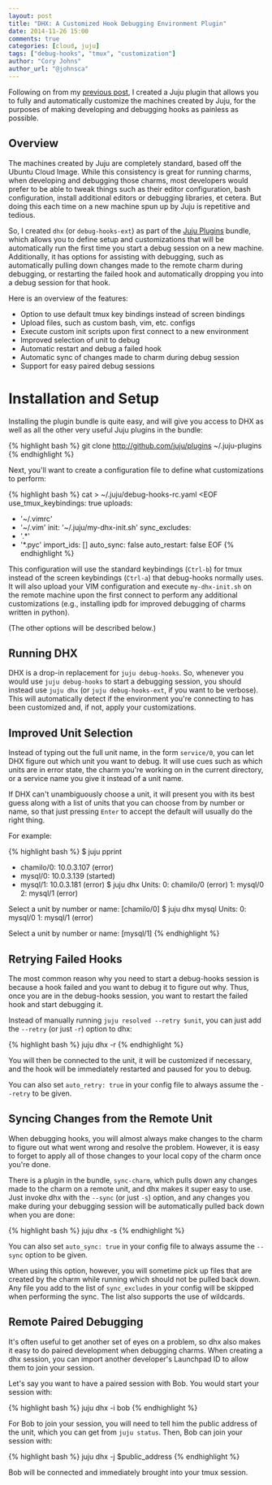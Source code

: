 ```yaml
---
layout: post
title: "DHX: A Customized Hook Debugging Environment Plugin"
date: 2014-11-26 15:00
comments: true
categories: [cloud, juju]
tags: ["debug-hooks", "tmux", "customization"]
author: "Cory Johns"
author_url: "@johnsca"
---
```


Following on from my [previous post](/cloud/juju/2014/10/24/2014-10-24-debug-hooks-tmux-bindings.md),
I created a Juju plugin that allows you to fully and automatically customize
the machines created by Juju, for the purposes of making developing and
debugging hooks as painless as possible.

<!-- more -->

## Overview

The machines created by Juju are completely standard, based off the Ubuntu
Cloud Image.  While this consistency is great for running charms, when
developing and debugging those charms, most developers would prefer to be able
to tweak things such as their editor configuration, bash configuration, install
additional editors or debugging libraries, et cetera.  But doing this each time
on a new machine spun up by Juju is repetitive and tedious.

So, I created `dhx` (or `debug-hooks-ext`) as part of the [Juju Plugins](https://github.com/juju/plugins)
bundle, which allows you to define setup and customizations that will be
automatically run the first time you start a debug session on a new machine.
Additionally, it has options for assisting with debugging, such as automatically
pulling down changes made to the remote charm during debugging, or restarting
the failed hook and automatically dropping you into a debug session for that hook.

Here is an overview of the features:

  * Option to use default tmux key bindings instead of screen bindings
  * Upload files, such as custom bash, vim, etc. configs
  * Execute custom init scripts upon first connect to a new environment
  * Improved selection of unit to debug
  * Automatic restart and debug a failed hook
  * Automatic sync of changes made to charm during debug session
  * Support for easy paired debug sessions


# Installation and Setup

Installing the plugin bundle is quite easy, and will give you access to DHX as
well as all the other very useful Juju plugins in the bundle:

{% highlight bash %}
git clone http://github.com/juju/plugins ~/.juju-plugins
{% endhighlight %}

Next, you&apos;ll want to create a configuration file to define what customizations
to perform:

{% highlight bash %}
cat > ~/.juju/debug-hooks-rc.yaml <EOF
use_tmux_keybindings: true
uploads:
  - '~/.vimrc'
  - '~/.vim'
init: '~/.juju/my-dhx-init.sh'
sync_excludes:
  - '.*'
  - '*.pyc'
import_ids: []
auto_sync: false
auto_restart: false
EOF
{% endhighlight %}

This configuration will use the standard keybindings (`Ctrl-b`) for tmux instead
of the screen keybindings (`Ctrl-a`) that debug-hooks normally uses.  It will
also upload your VIM configuration and execute `my-dhx-init.sh` on the remote
machine upon the first connect to perform any additional customizations (e.g.,
installing ipdb for improved debugging of charms written in python).

(The other options will be described below.)


## Running DHX

DHX is a drop-in replacement for `juju debug-hooks`.  So, whenever you would
use `juju debug-hooks` to start a debugging session, you should instead use
`juju dhx` (or `juju debug-hooks-ext`, if you want to be verbose).  This will
automatically detect if the environment you&apos;re connecting to has been
customized and, if not, apply your customizations.


## Improved Unit Selection

Instead of typing out the full unit name, in the form `service/0`, you can
let DHX figure out which unit you want to debug.  It will use cues such as
which units are in error state, the charm you&apos;re working on in the
current directory, or a service name you give it instead of a unit name.

If DHX can&apos;t unambiguously choose a unit, it will present you with its
best guess along with a list of units that you can choose from by number or
name, so that just pressing `Enter` to accept the default will usually do
the right thing.

For example:

{% highlight bash %}
$ juju pprint
- chamilo/0: 10.0.3.107 (error)
- mysql/0: 10.0.3.139 (started)
- mysql/1: 10.0.3.181 (error)
$ juju dhx
Units:
  0: chamilo/0 (error)
  1: mysql/0
  2: mysql/1 (error)

Select a unit by number or name: [chamilo/0]
$ juju dhx mysql
Units:
  0: mysql/0
  1: mysql/1 (error)

Select a unit by number or name: [mysql/1]
{% endhighlight %}


## Retrying Failed Hooks

The most common reason why you need to start a debug-hooks session is because
a hook failed and you want to debug it to figure out why.  Thus, once you
are in the debug-hooks session, you want to restart the failed hook and start
debugging it.

Instead of manually running `juju resolved --retry $unit`, you can just add
the `--retry` (or just `-r`) option to dhx:

{% highlight bash %}
juju dhx -r
{% endhighlight %}

You will then be connected to the unit, it will be customized if necessary,
and the hook will be immediately restarted and paused for you to debug.

You can also set `auto_retry: true` in your config file to always assume
the `--retry` to be given.


## Syncing Changes from the Remote Unit

When debugging hooks, you will almost always make changes to the charm to
figure out what went wrong and resolve the problem.  However, it is easy
to forget to apply all of those changes to your local copy of the charm
once you&apos;re done.

There is a plugin in the bundle, `sync-charm`, which pulls down any changes
made to the charm on a remote unit, and dhx makes it super easy to use.
Just invoke dhx with the `--sync` (or just `-s`) option, and any changes you
make during your debugging session will be automatically pulled back down when
you are done:

{% highlight bash %}
juju dhx -s
{% endhighlight %}

You can also set `auto_sync: true` in your config file to always assume
the `--sync` option to be given.

When using this option, however, you will sometime pick up files that are
created by the charm while running which should not be pulled back down.
Any file you add to the list of `sync_excludes` in your config will be
skipped when performing the sync.  The list also supports the use of wildcards.


## Remote Paired Debugging

It&apos;s often useful to get another set of eyes on a problem, so dhx also
makes it easy to do paired development when debugging charms.  When creating
a dhx session, you can import another developer&apos;s Launchpad ID to allow
them to join your session.

Let&apos;s say you want to have a paired session with Bob.  You would start
your session with:

{% highlight bash %}
juju dhx -i bob
{% endhighlight %}

For Bob to join your session, you will need to tell him the public address of
the unit, which you can get from `juju status`.  Then, Bob can join your
session with:

{% highlight bash %}
juju dhx -j $public_address
{% endhighlight %}

Bob will be connected and immediately brought into your tmux session.

